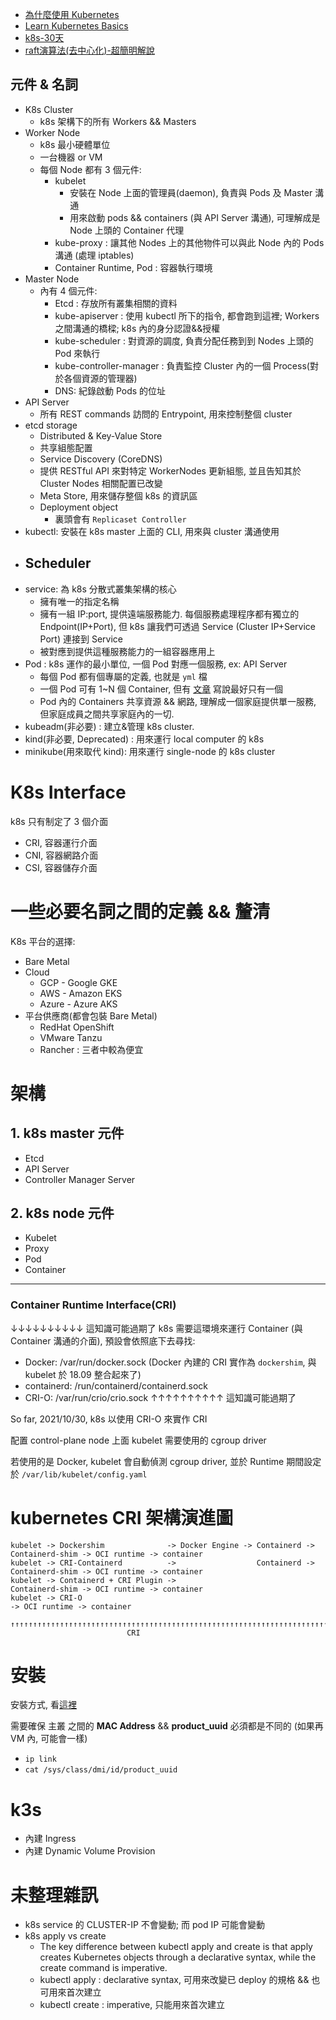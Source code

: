
- [為什麼使用 Kubernetes](https://blog.gcp.expert/kubernetes-gke-introduction/)
- [Learn Kubernetes Basics](https://kubernetes.io/docs/tutorials/kubernetes-basics/)
- [k8s-30天](https://ithelp.ithome.com.tw/articles/10192401)
- [raft演算法(去中心化)-超簡明解說](http://thesecretlivesofdata.com/raft/)



## 元件 & 名詞

- K8s Cluster
  - k8s 架構下的所有 Workers && Masters
- Worker Node
  - k8s 最小硬體單位
  - 一台機器 or VM
  - 每個 Node 都有 3 個元件:
    - kubelet
        - 安裝在 Node 上面的管理員(daemon), 負責與 Pods 及 Master 溝通
        - 用來啟動 pods && containers (與 API Server 溝通), 可理解成是 Node 上頭的 Container 代理
    - kube-proxy : 讓其他 Nodes 上的其他物件可以與此 Node 內的 Pods 溝通 (處理 iptables)
    - Container Runtime, Pod : 容器執行環境
- Master Node
  - 內有 4 個元件:
    - Etcd : 存放所有叢集相關的資料
    - kube-apiserver : 使用 kubectl 所下的指令, 都會跑到這裡; Workers 之間溝通的橋樑; k8s 內的身分認證&&授權
    - kube-scheduler : 對資源的調度, 負責分配任務到到 Nodes 上頭的 Pod 來執行
    - kube-controller-manager : 負責監控 Cluster 內的一個 Process(對於各個資源的管理器)
    - DNS: 紀錄啟動 Pods 的位址
- API Server
    - 所有 REST commands 訪問的 Entrypoint, 用來控制整個 cluster
- etcd storage
    - Distributed & Key-Value Store
    - 共享組態配置
    - Service Discovery (CoreDNS)
    - 提供 RESTful API 來對特定 WorkerNodes 更新組態, 並且告知其於 Cluster Nodes 相關配置已改變
    - Meta Store, 用來儲存整個 k8s 的資訊區
    - Deployment object
      - 裏頭會有 `Replicaset Controller`
- kubectl: 安裝在 k8s master 上面的 CLI, 用來與 cluster 溝通使用
- Scheduler
    - 
- service: 為 k8s 分散式叢集架構的核心
    - 擁有唯一的指定名稱
    - 擁有一組 IP:port, 提供遠端服務能力. 每個服務處理程序都有獨立的 Endpoint(IP+Port), 但 k8s 讓我們可透過 Service (Cluster IP+Service Port) 連接到 Service
    - 被對應到提供這種服務能力的一組容器應用上
- Pod : k8s 運作的最小單位, 一個 Pod 對應一個服務, ex: API Server
    - 每個 Pod 都有個專屬的定義, 也就是 `yml` 檔
    - 一個 Pod 可有 1~N 個 Container, 但有 [文章](https://medium.com/@C.W.Hu/kubernetes-basic-concept-tutorial-e033e3504ec0) 寫說最好只有一個
    - Pod 內的 Containers 共享資源 && 網路, 理解成一個家庭提供單一服務, 但家庭成員之間共享家庭內的一切.
- kubeadm(非必要) : 建立&管理 k8s cluster.
- kind(非必要, Deprecated) : 用來運行 local computer 的 k8s
- minikube(用來取代 kind): 用來運行 single-node 的 k8s cluster


# K8s Interface

k8s 只有制定了 3 個介面

- CRI, 容器運行介面
- CNI, 容器網路介面
- CSI, 容器儲存介面


# 一些必要名詞之間的定義 && 釐清

K8s 平台的選擇:

- Bare Metal
- Cloud
  - GCP - Google GKE
  - AWS - Amazon EKS
  - Azure - Azure AKS
- 平台供應商(都會包裝 Bare Metal)
  - RedHat OpenShift
  - VMware Tanzu
  - Rancher : 三者中較為便宜


# 架構

## 1. k8s master 元件

- Etcd
- API Server
- Controller Manager Server

## 2. k8s node 元件

- Kubelet
- Proxy
- Pod
- Container

---


### Container Runtime Interface(CRI)

↓↓↓↓↓↓↓↓↓↓ 這知識可能過期了
k8s 需要這環境來運行 Container (與 Container 溝通的介面), 預設會依照底下去尋找:
- Docker: /var/run/docker.sock  (Docker 內建的 CRI 實作為 `dockershim`, 與 kubelet 於 18.09 整合起來了)
- containerd: /run/containerd/containerd.sock
- CRI-O: /var/run/crio/crio.sock
↑↑↑↑↑↑↑↑↑↑ 這知識可能過期了

So far, 2021/10/30, k8s 以使用 CRI-O 來實作 CRI

配置 control-plane node 上面 kubelet 需要使用的 cgroup driver

若使用的是 Docker, kubelet 會自動偵測 cgroup driver, 並於 Runtime 期間設定於 `/var/lib/kubelet/config.yaml`


# kubernetes CRI 架構演進圖

```
kubelet -> Dockershim              -> Docker Engine -> Containerd -> Containerd-shim -> OCI runtime -> container
kubelet -> CRI-Containerd          ->                  Containerd -> Containerd-shim -> OCI runtime -> container
kubelet -> Containerd + CRI Plugin ->                                Containerd-shim -> OCI runtime -> container
kubelet -> CRI-O                                                                     -> OCI runtime -> container
           ↑↑↑↑↑↑↑↑↑↑↑↑↑↑↑↑↑↑↑↑↑↑↑↑↑↑↑↑↑↑↑↑↑↑↑↑↑↑↑↑↑↑↑↑↑↑↑↑↑↑↑↑↑↑↑↑↑↑↑↑↑↑↑↑↑↑↑↑↑↑↑↑↑ 
                          CRI
```




# 安裝

安裝方式, 看[這裡](https://github.com/cool21540125/documentation-notes/blob/master/linux/install/installCentOS7.md#install-k8s)

需要確保 主叢 之間的 **MAC Address** && **product_uuid** 必須都是不同的 (如果再 VM 內, 可能會一樣)

- `ip link`
- `cat /sys/class/dmi/id/product_uuid`



# k3s

- 內建 Ingress
- 內建 Dynamic Volume Provision



# 未整理雜訊

- k8s service 的 CLUSTER-IP 不會變動; 而 pod IP 可能會變動
- k8s apply vs create
  - The key difference between kubectl apply and create is that apply creates Kubernetes objects through a declarative syntax, while the create command is imperative.
  - kubectl apply : declarative syntax, 可用來改變已 deploy 的規格 && 也可用來首次建立
  - kubectl create : imperative, 只能用來首次建立